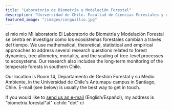 ```yaml
---
title: "Laboratorio de Biometría y Modelación Forestal"
description: "Universidad de Chile. Facultad de Ciencias Forestales y de la Conservación de la Naturaleza."
featured_image: "/images/conguillio.jpg"
---
```


el mio mio Mi laboratorio El Laboratorio de Biometría y Modelación Forestal se centra en investigar como
los ecosistemas forestales cambian a través del tiempo. We use mathematical, theoretical, statistical and empirical approaches to address several research questions related to forest dynamics, tree allometry, mortality, and the scaling of tree-level processes to ecosystems. Our research also includes the long-term monitoring of the temperate forests in southern Chile.

Our location is Room 14, Departamento de Gestión Forestal y su Medio Ambiente, in the Universidad de Chile's Antumapu campus in Santiago, Chile. E-mail (see below) is usually the best way to get in touch.

If you would like to [send us an e-mail](mailto:biometria.forestal@uchile.cl) (English/Español), my address is "biometria.forestal"at" uchile "dot" cl
